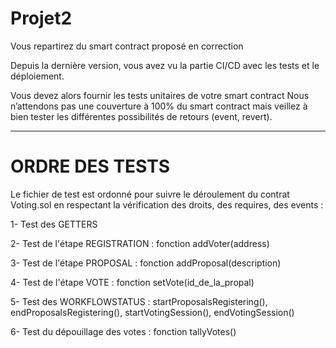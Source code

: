 # Projet2

Vous repartirez du smart contract proposé en correction 

Depuis la dernière version, vous avez vu la partie CI/CD avec les tests et le déploiement. 

Vous devez alors fournir les tests unitaires de votre smart contract Nous n’attendons pas une couverture à 100% du smart contract mais veillez à bien tester les différentes possibilités de retours (event, revert).

**********************************************************************************

# ORDRE DES TESTS

Le fichier de test est ordonné pour suivre le déroulement du contrat Voting.sol en respectant la vérification des droits, des requires, des events :

1- Test des GETTERS

2- Test de l'étape REGISTRATION : fonction addVoter(address)

3- Test de l'étape PROPOSAL : fonction addProposal(description)

4- Test de l'étape VOTE : fonction setVote(id_de_la_propal)

5- Test des WORKFLOWSTATUS : startProposalsRegistering(), endProposalsRegistering(), startVotingSession(), endVotingSession()

6- Test du dépouillage des votes : fonction tallyVotes()




